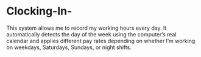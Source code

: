 # Clocking-In-
This system allows me to record my working hours every day. It automatically detects the day of the week using the computer’s real calendar and applies different pay rates depending on whether I’m working on weekdays, Saturdays, Sundays, or night shifts.
